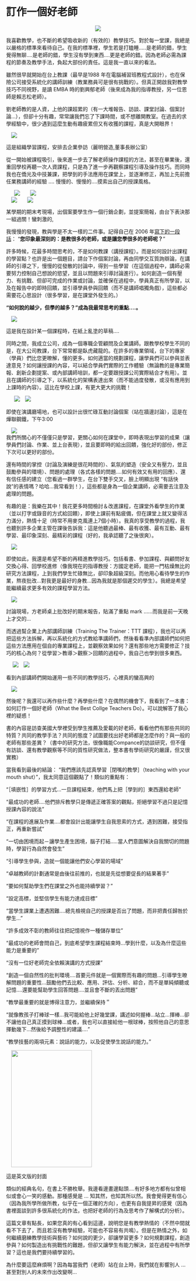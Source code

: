 # 訂作一個好老師 

<div style="clear: both; text-align: center;"></div>
<div style="clear: both; text-align: center;"><a href="http://2.bp.blogspot.com/-V02iElUuSa8/VhP8Zz0NKPI/AAAAAAAAM9U/UjeF74VU16k/s1600/image_thumb.png" style="margin-left: 1em; margin-right: 1em;"><img border="0" src="http://2.bp.blogspot.com/-V02iElUuSa8/VhP8Zz0NKPI/AAAAAAAAM9U/UjeF74VU16k/s1600/image_thumb.png"/></a></div>
<p></p>
<div style="clear: both; text-align: center;"></div>
<p>我喜歡教學，也不斷的希望吸收新的（有效的）教學技巧。對於每一堂課，我總是以嚴格的標準來看待自己。在我的標準裡，學生若是打瞌睡…..是老師的錯，學生覺得無聊….是老師的錯，學生沒有學到東西….更是老師的錯。因為老師必需為課程的節奏及教學手法，負起大部份的責任。這是我一直以來的看法。<a name="more"></a></p>
<p>雖然很早就開始在台上教課（最早是1988 年在電腦補習班教程式設計），也在保險公司接受系統化的講師訓練（教業務員可是很有挑戰的）。但真正開啟我對教學技巧不同視野，是讀 EMBA 時的劉興郁老師（後來成為我的指導教授，另一位恩師是賴志松老師）。</p>
<p>劉老師教的是人資，上他的課超累的（有一大堆報告、訪談、課堂討論、個案討論…），但卻十分有趣，常常讓我們忘了下課時間，或不想離開教室。在過去的求學經驗中，很少遇到這麼生動有趣疲累但又有收獲的課程，真是大開眼界！</p>
<p><a href="http://3.bp.blogspot.com/-mA2pGKJm4t8/VhP8d0JiBHI/AAAAAAAAM-k/d9MwO_Hik2o/s1600/image_thumb_3.png" style="margin-left: 1em; margin-right: 1em; text-align: center;"><img border="0" src="http://3.bp.blogspot.com/-mA2pGKJm4t8/VhP8d0JiBHI/AAAAAAAAM-k/d9MwO_Hik2o/s1600/image_thumb_3.png"/></a></p>
<p>這是組織學習課程，安排去企業參訪（麗明營造,董事長辦公室）</p>
<p>從一開始被課程吸引，後來進一步去了解老師操作課程的方法，甚至在畢業後，還重回學校再聽一次人資課程，只是為了進一步再觀察課程引導及操作技巧。而同時我也在僑光及中技兼課，把學到的手法應用在課堂上，並逐漸修正，再加上先前擔任業務講師的經驗 …. 慢慢的、慢慢的….摸索出自己的授課風格。</p>
<p>  <a href="http://2.bp.blogspot.com/-WmYPpeF4Mrk/VhP8dvpHr6I/AAAAAAAAM-M/Ezc2SwVmEcs/s1600/image_thumb_4.png" style="margin-left: 1em; margin-right: 1em; text-align: center;"><img border="0" src="http://2.bp.blogspot.com/-WmYPpeF4Mrk/VhP8dvpHr6I/AAAAAAAAM-M/Ezc2SwVmEcs/s1600/image_thumb_4.png"/></a><a href="http://4.bp.blogspot.com/-Ju2mdHaZX-A/VhP8d5mFQDI/AAAAAAAAM-U/5fVZRCc_-7w/s1600/image_thumb_5.png" style="margin-left: 1em; margin-right: 1em; text-align: center;"><img border="0" src="http://4.bp.blogspot.com/-Ju2mdHaZX-A/VhP8d5mFQDI/AAAAAAAAM-U/5fVZRCc_-7w/s1600/image_thumb_5.png"/></a><br/><a href="http://1.bp.blogspot.com/-DUzwVp8xTq8/VhP8ebIi7OI/AAAAAAAAM-Y/bTclgbNkM8c/s1600/image_thumb_6.png" style="margin-left: 1em; margin-right: 1em; text-align: center;"><img border="0" src="http://1.bp.blogspot.com/-DUzwVp8xTq8/VhP8ebIi7OI/AAAAAAAAM-Y/bTclgbNkM8c/s1600/image_thumb_6.png"/></a><a href="http://3.bp.blogspot.com/-A3gdVh0zfms/VhP8fBwtptI/AAAAAAAAM-o/oc95Wm4771Q/s1600/image_thumb_7.png" style="margin-left: 1em; margin-right: 1em; text-align: center;"><img border="0" src="http://3.bp.blogspot.com/-A3gdVh0zfms/VhP8fBwtptI/AAAAAAAAM-o/oc95Wm4771Q/s1600/image_thumb_7.png"/></a></p>
<p>某學期的期末考現場，出個案要學生作一個行銷企劃，並提案簡報，由台下表決那一組過關！蠻刺激的,</p>
<p>我慢慢的發現，教與學是不太一樣的二件事。記得自己在 2006 年<a href="http://tw.myblog.yahoo.com/afu-blog/article?mid=120&amp;prev=123&amp;next=119&amp;l=a&amp;fid=19">寫下的一段話</a>： “<b>您印象最深刻的：是教很多的老師，或是讓您學很多的老師呢？</b>”</p>
<p>許多時候，花最多時間思考的，不是如何教課（講授課程）。而是如何設計出課程的學習點？也許是出一個題目，請台下作個案討論，再由同學交互質詢辯論，在講師的引導之下，慢慢的從發散的討論中，得到一些學習（在這個過程中，講師必需要努力控制自己想說的慾望，並且以問題來引導討論進行）。如何創造一個有壓力、有挑戰、但卻可完成的作業或討論，並確保在過程中，學員真正有所學習，以及在報告中的即時回饋，並引導學員參與回饋（而不是講師唱獨角戲），這些都必需要花心思設計（很多學習，是在課堂外發生的。）</p>
<p><b>“如何說的越少，但學的越多？”成為我最常思考的重點….。</b></p>
<p><a href="http://1.bp.blogspot.com/-y6tg_dExM5M/VhP8c6I4WOI/AAAAAAAAM-E/quLO3adGHD0/s1600/image_thumb_15.png" style="margin-left: 1em; margin-right: 1em; text-align: center;"><img border="0" src="http://1.bp.blogspot.com/-y6tg_dExM5M/VhP8c6I4WOI/AAAAAAAAM-E/quLO3adGHD0/s1600/image_thumb_15.png"/></a></p>
<p>這是我在設計某一個課程時，在紙上亂塗的草稿….</p>
<p>同時之間，我成立公司，成為一個專職企管顧問及企業講師。跟教學校學生不同的是，在大公司教課，台下常常都是臥虎藏龍的。在許多的專業領域，台下的專家（學員）們比您更暸解，懂的更多。如何適當的規劃課程，讓學員們可以參與並表達意見？如何讓授課的內容，可以結合學員們實際的工作體驗（無論教的是專業簡報、創新企劃提案、或內部講師培訓，都一定要跟授課公司實際結合才有用）。並且在講師的引導之下，以系統化的架構表達出來（而不能過度發散，或沒有應用到上課時的內容）。這比在學校上課，有更大更大的挑戰！</p>
<p>  <a href="http://2.bp.blogspot.com/-iETa42HliyY/VhP8fjFT7JI/AAAAAAAAM-s/QzxnzF9lllE/s1600/image_thumb_8.png" style="margin-left: 1em; margin-right: 1em; text-align: center;"><img border="0" src="http://2.bp.blogspot.com/-iETa42HliyY/VhP8fjFT7JI/AAAAAAAAM-s/QzxnzF9lllE/s1600/image_thumb_8.png"/></a><img border="0" src="http://4.bp.blogspot.com/--DAdrEMz37I/VhP8gM5DPRI/AAAAAAAAM-w/xULCsNIZf18/s1600/image_thumb_9.png"/></p>
<p>即使在演講廳場地，也可以設計出很忙碌互動討論個案（站在牆邊討論），這是在燁聯鋼鐵，下午3:00</p>
<p><a href="http://3.bp.blogspot.com/-g_FvveqtPkQ/VhP8ZzItUcI/AAAAAAAAM9Q/2rezTCxJi3Y/s1600/image_thumb_10.png" style="margin-left: 1em; margin-right: 1em; text-align: center;"><img border="0" src="http://3.bp.blogspot.com/-g_FvveqtPkQ/VhP8ZzItUcI/AAAAAAAAM9Q/2rezTCxJi3Y/s1600/image_thumb_10.png"/></a><br/>我們所關心的不僅僅只是學習，更關心如何在課堂中，即時表現出學習的成果（讓學員們討論、作業、並上台表現），並且要即時的給出回饋，強化好的部份，修正下次可以更好的部份。</p>
<p>還有時間的掌控（討論及演練是很花時間的）、氣氛的塑造（安全又有壓力，並且鼓勵參與的環境）、問題的處理（各式各樣的問題….如何有效又有用的回應）、還有信任感的建立（您看過一群學生，在台下雙手交叉，臉上明顯出現 “有話快說”的表情嗎？哈哈…我常看到！），這些都是身為一個企業講師，必需要去注意及處理的問題。</p>
<p>有趣的是：我樂在其中！我花更多時間檢討＆改進課程，在課堂外看學生的作業（並以打字或錄音的方式給回饋），即使上課前有點疲備，但在課堂上就又變得活力滿分，熱情十足（時常不用麥克風連上7個小時）。我真的享受教學的過程，我也聽到許多企業主管在課後告訴我：這是他聽過最棒、最有收獲、最有互動、最有學習、最印象深刻、最精彩的課程（好的，我承認聽了之後很爽）。</p>
<p><a href="http://1.bp.blogspot.com/-WUlLO-pNk7I/VhP8btPJZyI/AAAAAAAAM9s/kyI0LWwmYOE/s1600/image_thumb_11.png" style="margin-left: 1em; margin-right: 1em; text-align: center;"><img border="0" src="http://1.bp.blogspot.com/-WUlLO-pNk7I/VhP8btPJZyI/AAAAAAAAM9s/kyI0LWwmYOE/s1600/image_thumb_11.png"/></a></p>
<p>即使如此，我還是希望不斷的再精進教學技巧。包括看書、參加課程、與顧問好友交換心得、回學校進修（像我現在的指導教授：方國定老師，能把一門枯燥無比的研究方法課程，上到我們學生忙碌無比，卻印象超級深刻。而他用心看待學生的作業，熬夜批改…對我更是最好的身教…因為我就是那個遲交的學生）。我總是希望能繼續最求更多有效的課程學習方法。</p>
<p><a href="http://3.bp.blogspot.com/-kOPSWPdExwY/VhP8byrbBXI/AAAAAAAAM94/d4ucabOGhoE/s1600/image_thumb_12.png" style="margin-left: 1em; margin-right: 1em; text-align: center;"><img border="0" src="http://3.bp.blogspot.com/-kOPSWPdExwY/VhP8byrbBXI/AAAAAAAAM94/d4ucabOGhoE/s1600/image_thumb_12.png"/></a></p>
<p>討論現場，方老師桌上批改好的期末報告，貼滿了重點 mark ……而我是前一天晚上才交的…</p>
<p>而透過幫企業上內部講師訓練（Training The Trainer：TTT 課程），我也可以再把這些方法拆解，再以系統化的方式教給準講師們，然後看看準內部講師們如何把這些方法應用在個自的專業課程上，並觀察效果如何？還有那些地方需要修正？技巧的核心為何？從學習＞教導＞觀察＞回饋的過程中，我自己也學到很多東西。</p>
<p> <a href="http://3.bp.blogspot.com/-p1J5hvWOprM/VhP8bo3uAII/AAAAAAAAM9o/SQLijzaztho/s1600/image_thumb_13.png" style="margin-left: 1em; margin-right: 1em; text-align: center;"><img border="0" src="http://3.bp.blogspot.com/-p1J5hvWOprM/VhP8bo3uAII/AAAAAAAAM9o/SQLijzaztho/s1600/image_thumb_13.png"/></a><img border="0" src="http://2.bp.blogspot.com/-jCDUW0O3iMg/VhP8cdXNllI/AAAAAAAAM90/4JN5DUSpx48/s1600/image_thumb_14.png"/></p>
<p>看到內部講師們開始運用一些不同的教學技巧，心裡真的蠻高興的</p>
<p> <a href="http://2.bp.blogspot.com/-6I1P-ywMCL4/VhP8Z2aahJI/AAAAAAAAM9Y/WnDZJzzokEs/s1600/image_thumb%2B%25281%2529.png" style="margin-left: 1em; margin-right: 1em; text-align: center;"><img border="0" src="http://2.bp.blogspot.com/-6I1P-ywMCL4/VhP8Z2aahJI/AAAAAAAAM9Y/WnDZJzzokEs/s1600/image_thumb%2B%25281%2529.png"/></a></p>
<p>然後呢？我還可以再作些什麼？再學些什麼？在偶然的機會下，我看到了一本書：如何訂作一個好老師（What the Best Collge Teachers Do）。可以說解答了我心裡的疑惑！</p>
<p>書的內容是訪查美國大學裡受到學生推薦及愛載的好老師，看看他們有那些共同的特質？共同的教學手法？共同的態度？試圖要找出好老師都是怎麼作的？與一般的老師有那些差異？（書中的研究方法，很像職能Compance的訪談研究，但不僅有訪談、還有教學觀察等不同的質性研究做法，整本書有學術研究的嚴謹，但又很實務）</p>
<p>當我看到最後的結論： “我們應該先認真學習［閉嘴的教學］（teaching with your mouth shut）”，我太同意這個觀點了！類似的重點有：</p>
<p>“［填嵌性］的學習方式…一旦課程結束，他們馬上把［學到的］東西還給老師”</p>
<p>“最成功的老師….他們排斥教學只是傳遞正確答案的觀點，拒絕學習不過只是記憶授課內容的說法”</p>
<p>“在課程的進展及作業….都會設計出能讓學生自我思索的方式，遇到困難，接受指正，再重新嘗試”</p>
<p>“一切由困境而起－讓學生產生困境，腦子打結…..當人們意圖解決自我關切的問題時，學習行為自然會發生”</p>
<p>“引導學生參與，造就一個能讓他們安心學習的場域”</p>
<p>“卓越教師的計劃通常是由後往前推的，也就是先從想要促長的結果著手”</p>
<p>“要如何幫助學生們在課堂之外也能持續學習？”</p>
<p>“設定高標，並堅信學生有能力達成目標”</p>
<p>“當學生課業上遭遇困難….總先檢視自己的授課是否出了問題，而非把責任歸咎於學生…”</p>
<p>“許多成效不彰的教師往往把記憶視作一種儲存單位”</p>
<p>“最成功的老師會問自己，到底希望學生課程結束時…學到什麼，以及為什麼這些能力是重要的”</p>
<p>“沒有一位好老師完全依賴演講的方式授課”</p>
<p>“創造一個自然性的批判環境….首要元件就是一個實際而有趣的問題…引導學生暸解問題的重要性…鼓勵他們去比較、應用、評估、分析、綜合，而不是單純傾聽或記憶….還要能幫助學生回答問題….並且會不斷的丟出問題”</p>
<p>“教學最重要的就是博得注意力，並繼續保持＂</p>
<p>“就像教孩子打棒球一樣…我可能給他上好幾堂課，講述如何握棒…站立…揮棒…卻不讓他自己真正摸到球棒…或者，我也可以直接給他一根球棒，按照他自己的意思揮動幾下…然後給予調整性的建議….”</p>
<p>“教學技藝的兩項元素：說話的能力，以及促使學生說話的能力。”</p>
<p><a href="http://4.bp.blogspot.com/-guhwA4qjMGQ/VhP8gAsWH2I/AAAAAAAAM-0/Z8WlFFsy60I/s1600/tl_01wbctd_300.jpg" style="margin-left: 1em; margin-right: 1em; text-align: center;"><img border="0" height="320" src="http://4.bp.blogspot.com/-guhwA4qjMGQ/VhP8gAsWH2I/AAAAAAAAM-0/Z8WlFFsy60I/s320/tl_01wbctd_300.jpg" width="221"/></a></p>
<p>這是英文版的封面</p>
<p>類似的經典名句，在書上不勝枚舉。我邊看邊畫邊點頭….有好多地方都有似曾相似或會心一笑的感動。那種感覺是 … 知其然，也知其所以然。我會覺得更有信心（因為我所學所做所教，似乎在一個正確的方向），也更有自我提昇的感覺（因為書裡面談到許多很系統化的作法，也把好老師的行為及思考作了解構式的分析）。</p>
<p>這篇文章有點長，如果您真的有心看到這邊，說明您是有教學熱情的（不然中間就看不下去了，而且若沒有教學經驗，可能也不容易有共鳴）。但是在熱情之外，如何繼續磨練教學技術與藝術？如何說的更少，卻讓學習更多？如何規劃課程，創造參與？如何製造出有挑戰性的難題，但卻又讓學生有能力解決，並在過程中有所學習？這也是我們要持續學習的。</p>
<p>為什麼要這麼麻煩啊？因為每當我們（老師）站在台上時，我們就在影響別人 … 甚至對別人的未來作出改變啊…</p>